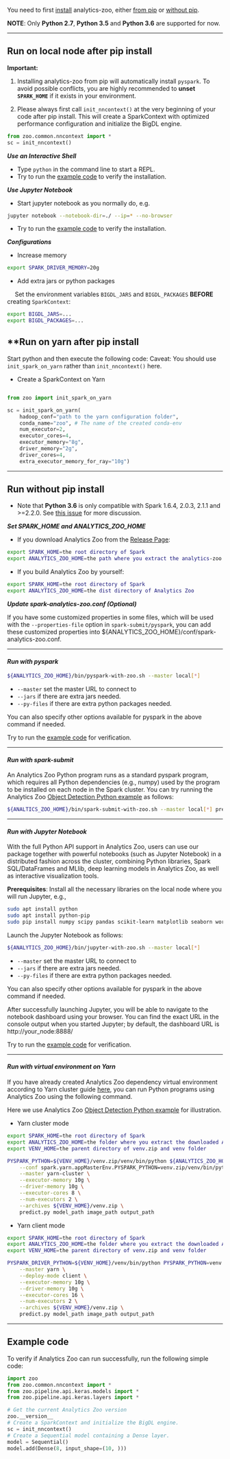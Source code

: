 You need to first [install](install.md) analytics-zoo, either [from pip](install/#install-from-pip) or [without pip](install/#install-without-pip).

**NOTE**: Only __Python 2.7__, __Python 3.5__ and __Python 3.6__ are supported for now.

---

## **Run on local node after pip install**

**Important:**

1. Installing analytics-zoo from pip will automatically install `pyspark`. To avoid possible conflicts, you are highly recommended to __unset `SPARK_HOME`__ if it exists in your environment.

2. Please always first call `init_nncontext()` at the very beginning of your code after pip install. This will create a SparkContext with optimized performance configuration and initialize the BigDL engine.
```python
from zoo.common.nncontext import *
sc = init_nncontext()
```

***Use an Interactive Shell***

* Type `python` in the command line to start a REPL.
* Try to run the [example code](#example-code) to verify the installation.


***Use Jupyter Notebook***

* Start jupyter notebook as you normally do, e.g.

```bash
jupyter notebook --notebook-dir=./ --ip=* --no-browser
```

* Try to run the [example code](#example-code) to verify the installation.


***Configurations***

* Increase memory

```bash
export SPARK_DRIVER_MEMORY=20g
```

* Add extra jars or python packages

 &emsp; Set the environment variables `BIGDL_JARS` and `BIGDL_PACKAGES` __BEFORE__ creating `SparkContext`:
```bash
export BIGDL_JARS=...
export BIGDL_PACKAGES=...
```

## **Run on yarn after pip install

Start python and then execute the following code:
Caveat: You should use `init_spark_on_yarn` rather than `init_nncontext()` here.
- Create a SparkContext on Yarn

``` python

from zoo import init_spark_on_yarn

sc = init_spark_on_yarn(
    hadoop_conf="path to the yarn configuration folder",
    conda_name="zoo", # The name of the created conda-env
    num_executor=2,
    executor_cores=4,
    executor_memory="8g",
    driver_memory="2g",
    driver_cores=4,
    extra_executor_memory_for_ray="10g")

```

---
## **Run without pip install**
- Note that __Python 3.6__ is only compatible with Spark 1.6.4, 2.0.3, 2.1.1 and >=2.2.0. See [this issue](https://issues.apache.org/jira/browse/SPARK-19019) for more discussion.

***Set SPARK_HOME and ANALYTICS_ZOO_HOME***

* If you download Analytics Zoo from the [Release Page](../release-download.md):
```bash
export SPARK_HOME=the root directory of Spark
export ANALYTICS_ZOO_HOME=the path where you extract the analytics-zoo package
```

* If you build Analytics Zoo by yourself:
```bash
export SPARK_HOME=the root directory of Spark
export ANALYTICS_ZOO_HOME=the dist directory of Analytics Zoo
```

***Update spark-analytics-zoo.conf (Optional)***

If you have some customized properties in some files, which will be used with the `--properties-file` option
in `spark-submit/pyspark`, you can add these customized properties into ${ANALYTICS_ZOO_HOME}/conf/spark-analytics-zoo.conf.

---
#### ***Run with pyspark***
```bash
${ANALYTICS_ZOO_HOME}/bin/pyspark-with-zoo.sh --master local[*]
```
* `--master` set the master URL to connect to
* `--jars` if there are extra jars needed.
* `--py-files` if there are extra python packages needed.

You can also specify other options available for pyspark in the above command if needed.

Try to run the [example code](#example-code) for verification.

---
#### ***Run with spark-submit***
An Analytics Zoo Python program runs as a standard pyspark program, which requires all Python dependencies
(e.g., numpy) used by the program to be installed on each node in the Spark cluster. You can try
running the Analytics Zoo [Object Detection Python example](https://github.com/intel-analytics/analytics-zoo/tree/master/pyzoo/zoo/examples/objectdetection)
as follows:

```bash
${ANALTICS_ZOO_HOME}/bin/spark-submit-with-zoo.sh --master local[*] predict.py model_path image_path output_path
```

---
#### ***Run with Jupyter Notebook***

With the full Python API support in Analytics Zoo, users can use our package together with powerful notebooks
(such as Jupyter Notebook) in a distributed fashion across the cluster, combining Python libraries,
Spark SQL/DataFrames and MLlib, deep learning models in Analytics Zoo, as well as interactive
visualization tools.

__Prerequisites__: Install all the necessary libraries on the local node where you will run Jupyter, e.g., 

```bash
sudo apt install python
sudo apt install python-pip
sudo pip install numpy scipy pandas scikit-learn matplotlib seaborn wordcloud
```

Launch the Jupyter Notebook as follows:
```bash
${ANALYTICS_ZOO_HOME}/bin/jupyter-with-zoo.sh --master local[*]
```
* `--master` set the master URL to connect to
* `--jars` if there are extra jars needed.
* `--py-files` if there are extra python packages needed.

You can also specify other options available for pyspark in the above command if needed.

After successfully launching Jupyter, you will be able to navigate to the notebook dashboard using
your browser. You can find the exact URL in the console output when you started Jupyter; by default,
the dashboard URL is http://your_node:8888/

Try to run the [example code](#example-code) for verification.

---
#### ***Run with virtual environment on Yarn***

If you have already created Analytics Zoo dependency virtual environment according to Yarn cluster guide [here](install/#for-yarn-cluster),
you can run Python programs using Analytics Zoo using the following command.

Here we use Analytics Zoo [Object Detection Python example](https://github.com/intel-analytics/analytics-zoo/tree/master/pyzoo/zoo/examples/objectdetection) for illustration.

* Yarn cluster mode
```bash
export SPARK_HOME=the root directory of Spark
export ANALYTICS_ZOO_HOME=the folder where you extract the downloaded Analytics Zoo zip package
export VENV_HOME=the parent directory of venv.zip and venv folder

PYSPARK_PYTHON=${VENV_HOME}/venv.zip/venv/bin/python ${ANALYTICS_ZOO_HOME}/bin/spark-submit-with-zoo.sh \
    --conf spark.yarn.appMasterEnv.PYSPARK_PYTHON=venv.zip/venv/bin/python \
    --master yarn-cluster \
    --executor-memory 10g \
    --driver-memory 10g \
    --executor-cores 8 \
    --num-executors 2 \
    --archives ${VENV_HOME}/venv.zip \
    predict.py model_path image_path output_path
```

* Yarn client mode
```bash
export SPARK_HOME=the root directory of Spark
export ANALYTICS_ZOO_HOME=the folder where you extract the downloaded Analytics Zoo zip package
export VENV_HOME=the parent directory of venv.zip and venv folder

PYSPARK_DRIVER_PYTHON=${VENV_HOME}/venv/bin/python PYSPARK_PYTHON=venv.zip/venv/bin/python ${ANALYTICS_ZOO_HOME}/bin/spark-submit-with-zoo.sh \
    --master yarn \
    --deploy-mode client \
    --executor-memory 10g \
    --driver-memory 10g \
    --executor-cores 16 \
    --num-executors 2 \
    --archives ${VENV_HOME}/venv.zip \
    predict.py model_path image_path output_path
```

---
## **Example code**

To verify if Analytics Zoo can run successfully, run the following simple code:

```python
import zoo
from zoo.common.nncontext import *
from zoo.pipeline.api.keras.models import *
from zoo.pipeline.api.keras.layers import *

# Get the current Analytics Zoo version
zoo.__version__
# Create a SparkContext and initialize the BigDL engine.
sc = init_nncontext()
# Create a Sequential model containing a Dense layer.
model = Sequential()
model.add(Dense(8, input_shape=(10, )))
```
